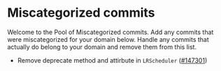 # Miscategorized commits

Welcome to the Pool of Miscategorized commits.
Add any commits that were miscategorized for your domain below.
Handle any commits that actually do belong to your domain and remove them from this list.

- Remove deprecate method and attirbute in `LRScheduler` ([#147301](https://github.com/pytorch/pytorch/pull/147301))
